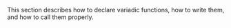 This section describes how to declare variadic functions, how to write them, and how to call them properly.